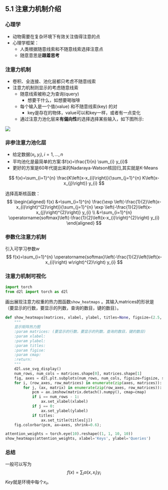 ## 5.1 注意力机制介绍

### 心理学

* 动物需要在复杂环境下有效关注值得注意的点
* 心理学框架：
  * 人类根据随意线索和不随意线索选择注意点
  * 随意意思是**跟着思考**

### 注意力机制

* 卷积、全连接、池化层都只考虑不随意线索
* 注意力机制则显示的考虑随意线索
  * 随意线索被称之为查询(query)
    * 想要干什么，如想要喝咖啡
  * 每个输入是一个值(value) 和不随意线索(key) 的对
    * key是存在的物体，value可以和key一样，或者有一点变化
  * 通过注意力池化层来**有偏向性**的选择选择某些输入，如下图所示:

![](https://zh-v2.d2l.ai/_images/qkv.svg)

### 非参注意力池化层

* 给定数据$(x_i,y_i),i=1,...,n$
* 平均池化是最简单的方案:$f(x)=\frac{1}{n} \sum_{i} y_{i}$
* 更好的方案是60年代提出来的Nadaraya-Watson核回归,其实就是K-Means

$$
f(x)=\sum_{i=1}^{n} \frac{K\left(x-x_{i}\right)}{\sum_{j=1}^{n} K\left(x-x_{j}\right)} y_{i}
$$

选择高斯核函数：
$$
\begin{aligned}
f(x) &=\sum_{i=1}^{n} \frac{\exp \left(-\frac{1}{2}\left(x-x_{i}\right)^{2}\right)}{\sum_{j=1}^{n} \exp \left(-\frac{1}{2}\left(x-x_{j}\right)^{2}\right)} y_{i} \\
&=\sum_{i=1}^{n} \operatorname{softmax}\left(-\frac{1}{2}\left(x-x_{i}\right)^{2}\right) y_{i}
\end{aligned}
$$




### 参数化注意力机制

引入可学习参数$w$
$$
f(x)=\sum_{i=1}^{n} \operatorname{softmax}\left(-\frac{1}{2}\left(\left(x-x_{i}\right) w\right)^{2}\right) y_{i}
$$


### 注意力机制可视化

```python
import torch
from d2l import torch as d2l
```

画出展现注意力权重的热力图函数`show_heatmaps` 。其输入matrices的形状是 （要显示的行数，要显示的列数，查询的数目，键的数目）。

```python
def show_heatmaps(matrices, xlabel, ylabel, titles=None, figsize=(2.5, 2.5), cmap='Reds'):
    """
    显示矩阵热力图
    :param matrices: (要显示的行数，要显示的列数，查询的数目，键的数目)
    :param xlabel:
    :param ylabel:
    :param titles:
    :param figise:
    :param cmap:
    :return:
    """
    d2l.use_svg_display()
    num_rows, num_cols = matrices.shape[0], matrices.shape[1]
    fig, axes = d2l.plt.subplots(num_rows, num_cols, figsize=figsize, sharex=True, sharey=True, squeeze=False)
    for i, (row_axes, row_matrices) in enumerate(zip(axes, matrices)):
        for j, (ax, matrix) in enumerate(zip(row_axes, row_matrices)):
            pcm = ax.imshow(matrix.detach().numpy(), cmap=cmap)
            if i == num_rows - 1:
                ax.set_xlabel(xlabel)
            if j == 0:
                ax.set_ylabel(ylabel)
            if titles:
                ax.set_title(titles[j])
    fig.colorbar(pcm, ax=axes, shrink=0.6);
```

```python
attention_weights = torch.eye(10).reshape((1, 1, 10, 10))
show_heatmaps(attention_weights, xlabel='Keys', ylabel='Queries')
```

### 总结

一般可以写为
$$
f(x)=\sum_{i} \alpha(x,x_i)y_i
$$
$Key$就是环境中每个$x_i$。
